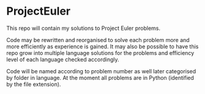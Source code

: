 # ProjectEuler
This repo will contain my solutions to Project Euler problems.

Code may be rewritten and reorganised to solve each problem more and more efficiently as experience is gained. It may also be possible to have this repo grow into multiple language solutions for the problems and efficiency level of each language checked accordingly.

Code will be named according to problem number as well later categorised by folder in language. At the moment all problems are in Python (identified by the file extension).
